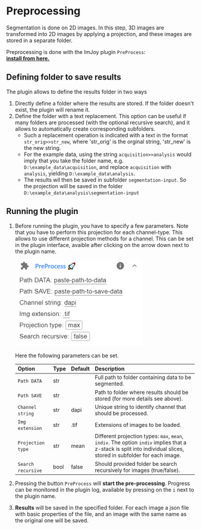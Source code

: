 
# Preprocessing
Segmentation is done on 2D images. In this step, 3D images are transformed into
2D images by applying a projection, and these images are stored in a separate folder.

Preprocessing is done with the ImJoy plugin `PreProcess`:  
<a href="https://imjoy.io/#/app?w=fq-segment&plugin=fish-quant/segmentation:PreProcess@stable&upgrade=1" target="_blank">**install from here.**</a>

## Defining folder to save results
The plugin allows to define the results folder in two ways

1. Directly define a folder where the results are stored. If the folder doesn't exist, the plugin will rename it. 
2. Define the folder with a text replacement. This option can be useful if many folders are processed (with the optional recursive search), 
    and it allows to automatically create corresponding subfolders. 
    * Such a replacement operation is indicated with a text in the format  `str_orig>>str_new`,
      where 'str_orig' is the orginal string, 'str_new' is the new string.
    * For the example data, using the string `acquisition>>analysis` would imply that you take the folder name,
      e.g. `D:\example_data\acquisition`, and replace `acquisition` with `analysis`, yielding 
      `D:\example_data\analysis`. 
    * The results wil then be saved in subfolder `segmentation-input`. So the projection will be saved in the folder `D:\example_data\analysis\segmentation-input`

## Running the plugin
1. Before running the plugin, you have to specify a few parameters. Note that you have to perform this 
    projection for each channel-type. This allows to use different projection methods for a channel. This can be set in the plugin interface, avaible after clicking on the arrow down next to the plugin name.

    ![imjoy-preprocess](img/imjoy-preprocess-ui.png)

    Here the following parameters can be set. 

    Option           | Type | Default     | Description
    ---------------- | ---- | ----------- | -----------
    `Path DATA`    | str  |  | Full path to folder containing data to be segmented.
    `Path SAVE` | str  |  | Path to folder where results should be stored (for more details see above).
    `Channel string`    | str  |  dapi | Unique string to identify channel that should be processed.
    `Img extension`    | str  |  .tif | Extensions of images to be loaded.
    `Projection type`    | str  |  mean | Different projection types: `max`, `mean`, `indiv`. The option `indiv` implies that a z-stack is split into individual slices, stored in subfolder for each image. 
    `Search recursive`    | bool  |  false | Should provided folder be search recursively for images (true/false). 


0. Pressing the button `PreProcess` will **start the pre-processing**. Progress 
    can be monitored in the plugin log, available by pressing on the `i` next to the plugin name.

0. **Results** will be saved in the specified folder. For each image a json file with 
    basic properties of the file, and an image with the same name as the original one will be saved. 

